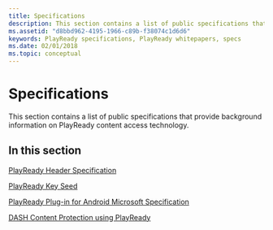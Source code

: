 ```yaml
---
title: Specifications
description: This section contains a list of public specifications that provide background information on PlayReady content access technology.
ms.assetid: "d8bbd962-4195-1966-c89b-f38074c1d6d6"
keywords: PlayReady specifications, PlayReady whitepapers, specs
ms.date: 02/01/2018
ms.topic: conceptual
---
```



# Specifications


This section contains a list of public specifications that provide background information on PlayReady content access technology.

## In this section

[PlayReady Header Specification](playready-header-specification.md)

[PlayReady Key Seed](playready-key-seed.md)

[PlayReady Plug-in for Android Microsoft Specification](playready-plugin-for-android-specification.md)

[DASH Content Protection using PlayReady](mpeg-dash-playready.md)
